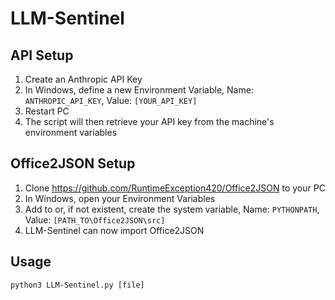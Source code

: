 # LLM-Sentinel

## API Setup
1. Create an Anthropic API Key
2. In Windows, define a new Environment Variable, Name: `ANTHROPIC_API_KEY`, Value: `[YOUR_API_KEY]`
3. Restart PC
4. The script will then retrieve your API key from the machine's environment variables

## Office2JSON Setup
1. Clone https://github.com/RuntimeException420/Office2JSON to your PC
2. In Windows, open your Environment Variables
3. Add to or, if not existent, create the system variable, Name: `PYTHONPATH`, Value: `[PATH_TO\Office2JSON\src]`
4. LLM-Sentinel can now import Office2JSON

## Usage
`python3 LLM-Sentinel.py [file]`
